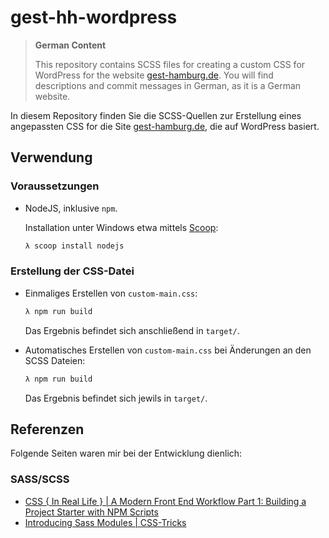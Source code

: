 # gest-hh-wordpress

> **German Content**
>
> This repository contains SCSS files for creating a custom CSS for WordPress
> for the website [gest-hamburg.de](https://gest-hamburg.de/). You will find
> descriptions and commit messages in German, as it is a German website.

In diesem Repository finden Sie die SCSS-Quellen zur Erstellung eines
angepassten CSS for die Site [gest-hamburg.de](https://gest-hamburg.de/),
die auf WordPress basiert.

## Verwendung

### Voraussetzungen

* NodeJS, inklusive `npm`.

    Installation unter Windows etwa mittels [Scoop](https://github.com/lukesampson/scoop):

    ```bash
    λ scoop install nodejs
    ```

### Erstellung der CSS-Datei

* Einmaliges Erstellen von `custom-main.css`:

    ```bash
    λ npm run build
    ```

    Das Ergebnis befindet sich anschließend in `target/`.

* Automatisches Erstellen von `custom-main.css` bei Änderungen an den SCSS Dateien:

    ```bash
    λ npm run build
    ```

    Das Ergebnis befindet sich jewils in `target/`.

## Referenzen

Folgende Seiten waren mir bei der Entwicklung dienlich:

### SASS/SCSS

* [CSS { In Real Life } | A Modern Front End Workflow Part 1: Building a Project Starter with NPM Scripts](https://css-irl.info/a-modern-front-end-workflow-part-1/)
* [Introducing Sass Modules | CSS-Tricks](https://css-tricks.com/introducing-sass-modules/)
